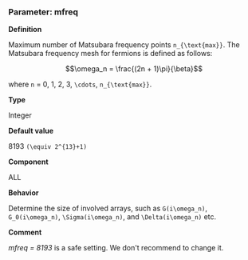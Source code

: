 ### Parameter: mfreq

**Definition**

Maximum number of Matsubara frequency points ``n_{\text{max}}``. The Matsubara frequency mesh for fermions is defined as follows:

```math
\omega_n = \frac{(2n + 1)\pi}{\beta}
```

where ``n`` = 0, 1, 2, 3, ``\cdots``, ``n_{\text{max}}``.

**Type**

Integer

**Default value**

8193 ``(\equiv 2^{13}+1)``

**Component**

ALL

**Behavior**

Determine the size of involved arrays, such as ``G(i\omega_n)``, ``G_0(i\omega_n)``, ``\Sigma(i\omega_n)``, and ``\Delta(i\omega_n)`` etc.

**Comment**

*mfreq = 8193* is a safe setting. We don't recommend to change it.
